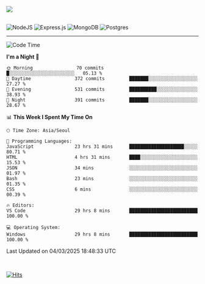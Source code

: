 ![](https://github-readme-stats.vercel.app/api?username=hqnseung&theme=dark&show_icons=true&hide_border=false&include_all_commits=false&count_private=true) <br/><br/>

![NodeJS](https://img.shields.io/badge/node.js-6DA55F?style=for-the-badge&logo=node.js&logoColor=white) 
![Express.js](https://img.shields.io/badge/express.js-%23404d59.svg?style=for-the-badge&logo=express&logoColor=%2361DAFB) ![MongoDB](https://img.shields.io/badge/MongoDB-%234ea94b.svg?style=for-the-badge&logo=mongodb&logoColor=white) ![Postgres](https://img.shields.io/badge/postgres-%23316192.svg?style=for-the-badge&logo=postgresql&logoColor=white)

---


<!--START_SECTION:waka-->
![Code Time](http://img.shields.io/badge/Code%20Time-231%20hrs%2019%20mins-blue)

**I'm a Night 🦉** 

```text
🌞 Morning                70 commits          █░░░░░░░░░░░░░░░░░░░░░░░░   05.13 % 
🌆 Daytime                372 commits         ███████░░░░░░░░░░░░░░░░░░   27.27 % 
🌃 Evening                531 commits         ██████████░░░░░░░░░░░░░░░   38.93 % 
🌙 Night                  391 commits         ███████░░░░░░░░░░░░░░░░░░   28.67 % 
```


📊 **This Week I Spent My Time On** 

```text
🕑︎ Time Zone: Asia/Seoul

💬 Programming Languages: 
JavaScript               23 hrs 31 mins      ████████████████████░░░░░   80.71 % 
HTML                     4 hrs 31 mins       ████░░░░░░░░░░░░░░░░░░░░░   15.53 % 
JSON                     34 mins             ░░░░░░░░░░░░░░░░░░░░░░░░░   01.97 % 
Bash                     23 mins             ░░░░░░░░░░░░░░░░░░░░░░░░░   01.35 % 
CSS                      6 mins              ░░░░░░░░░░░░░░░░░░░░░░░░░   00.39 % 

🔥 Editors: 
VS Code                  29 hrs 8 mins       █████████████████████████   100.00 % 

💻 Operating System: 
Windows                  29 hrs 8 mins       █████████████████████████   100.00 % 
```


 Last Updated on 04/03/2025 18:48:33 UTC
<!--END_SECTION:waka-->

<br>

[![Hits](https://hits.seeyoufarm.com/api/count/incr/badge.svg?url=https%3A%2F%2Fgithub.com%2Fhqnseung&count_bg=%2379C83D&title_bg=%23555555&icon=&icon_color=%23E7E7E7&title=hits&edge_flat=false)](https://hits.seeyoufarm.com)
